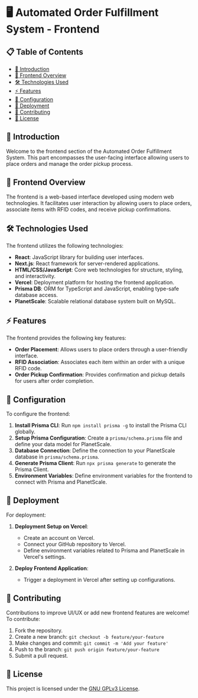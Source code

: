 # 🖥️ Automated Order Fulfillment System - Frontend

## 📋 Table of Contents

- [🚀 Introduction](#-introduction)
- [🎨 Frontend Overview](#-frontend-overview)
- [🛠️ Technologies Used](#%EF%B8%8F-technologies-used)
- [⚡ Features](#-features)
- [🔧 Configuration](#-configuration)
- [🚀 Deployment](#-deployment)
- [🤝 Contributing](#-contributing)
- [📝 License](#-license)

## 🚀 Introduction

Welcome to the frontend section of the Automated Order Fulfillment System. This part encompasses the user-facing interface allowing users to place orders and manage the order pickup process.

## 🎨 Frontend Overview

The frontend is a web-based interface developed using modern web technologies. It facilitates user interaction by allowing users to place orders, associate items with RFID codes, and receive pickup confirmations.

## 🛠️ Technologies Used

The frontend utilizes the following technologies:

- **React**: JavaScript library for building user interfaces.
- **Next.js**: React framework for server-rendered applications.
- **HTML/CSS/JavaScript**: Core web technologies for structure, styling, and interactivity.
- **Vercel**: Deployment platform for hosting the frontend application.
- **Prisma DB**: ORM for TypeScript and JavaScript, enabling type-safe database access.
- **PlanetScale**: Scalable relational database system built on MySQL.

## ⚡ Features

The frontend provides the following key features:

- **Order Placement**: Allows users to place orders through a user-friendly interface.
- **RFID Association**: Associates each item within an order with a unique RFID code.
- **Order Pickup Confirmation**: Provides confirmation and pickup details for users after order completion.

## 🔧 Configuration

To configure the frontend:

1. **Install Prisma CLI**: Run `npm install prisma -g` to install the Prisma CLI globally.
2. **Setup Prisma Configuration**: Create a `prisma/schema.prisma` file and define your data model for PlanetScale.
3. **Database Connection**: Define the connection to your PlanetScale database in `prisma/schema.prisma`.
4. **Generate Prisma Client**: Run `npx prisma generate` to generate the Prisma Client.
5. **Environment Variables**: Define environment variables for the frontend to connect with Prisma and PlanetScale.

## 🚀 Deployment

For deployment:

1. **Deployment Setup on Vercel**:
   - Create an account on Vercel.
   - Connect your GitHub repository to Vercel.
   - Define environment variables related to Prisma and PlanetScale in Vercel's settings.

2. **Deploy Frontend Application**:
   - Trigger a deployment in Vercel after setting up configurations.

## 🤝 Contributing

Contributions to improve UI/UX or add new frontend features are welcome! To contribute:

1. Fork the repository.
2. Create a new branch: `git checkout -b feature/your-feature`
3. Make changes and commit: `git commit -m 'Add your feature'`
4. Push to the branch: `git push origin feature/your-feature`
5. Submit a pull request.

## 📝 License

This project is licensed under the [GNU GPLv3 License](LICENSE).
